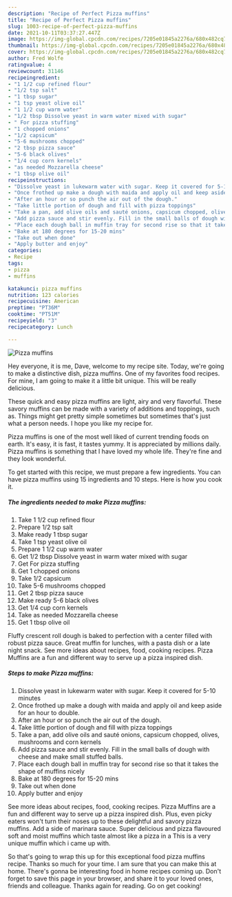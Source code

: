 ```yaml
---
description: "Recipe of Perfect Pizza muffins"
title: "Recipe of Perfect Pizza muffins"
slug: 1003-recipe-of-perfect-pizza-muffins
date: 2021-10-11T03:37:27.447Z
image: https://img-global.cpcdn.com/recipes/7205e01845a2276a/680x482cq70/pizza-muffins-recipe-main-photo.jpg
thumbnail: https://img-global.cpcdn.com/recipes/7205e01845a2276a/680x482cq70/pizza-muffins-recipe-main-photo.jpg
cover: https://img-global.cpcdn.com/recipes/7205e01845a2276a/680x482cq70/pizza-muffins-recipe-main-photo.jpg
author: Fred Wolfe
ratingvalue: 4
reviewcount: 31146
recipeingredient:
- "1 1/2 cup refined flour"
- "1/2 tsp salt"
- "1 tbsp sugar"
- "1 tsp yeast olive oil"
- "1 1/2 cup warm water"
- "1/2 tbsp Dissolve yeast in warm water mixed with sugar"
- " For pizza stuffing"
- "1 chopped onions"
- "1/2 capsicum"
- "5-6 mushrooms chopped"
- "2 tbsp pizza sauce"
- "5-6 black olives"
- "1/4 cup corn kernels"
- "as needed Mozzarella cheese"
- "1 tbsp olive oil"
recipeinstructions:
- "Dissolve yeast in lukewarm water with sugar. Keep it covered for 5-10 minutes"
- "Once frothed up make a dough with maida and apply oil and keep aside for an hour to double."
- "After an hour or so punch the air out of the dough."
- "Take little portion of dough and fill with pizza toppings"
- "Take a pan, add olive oils and sauté onions, capsicum chopped, olives, mushrooms and corn kernels"
- "Add pizza sauce and stir evenly. Fill in the small balls of dough with cheese and make small stuffed balls."
- "Place each dough ball in muffin tray for second rise so that it takes the shape of muffins nicely"
- "Bake at 180 degrees for 15-20 mins"
- "Take out when done"
- "Apply butter and enjoy"
categories:
- Recipe
tags:
- pizza
- muffins

katakunci: pizza muffins 
nutrition: 123 calories
recipecuisine: American
preptime: "PT36M"
cooktime: "PT51M"
recipeyield: "3"
recipecategory: Lunch

---
```



![Pizza muffins](https://img-global.cpcdn.com/recipes/7205e01845a2276a/680x482cq70/pizza-muffins-recipe-main-photo.jpg)

Hey everyone, it is me, Dave, welcome to my recipe site. Today, we're going to make a distinctive dish, pizza muffins. One of my favorites food recipes. For mine, I am going to make it a little bit unique. This will be really delicious.

These quick and easy pizza muffins are light, airy and very flavorful. These savory muffins can be made with a variety of additions and toppings, such as. Things might get pretty simple sometimes but sometimes that&#39;s just what a person needs. I hope you like my recipe for.

Pizza muffins is one of the most well liked of current trending foods on earth. It's easy, it is fast, it tastes yummy. It is appreciated by millions daily. Pizza muffins is something that I have loved my whole life. They're fine and they look wonderful.


To get started with this recipe, we must prepare a few ingredients. You can have pizza muffins using 15 ingredients and 10 steps. Here is how you cook it.

<!--inarticleads1-->

##### The ingredients needed to make Pizza muffins:

1. Take 1 1/2 cup refined flour
1. Prepare 1/2 tsp salt
1. Make ready 1 tbsp sugar
1. Take 1 tsp yeast olive oil
1. Prepare 1 1/2 cup warm water
1. Get 1/2 tbsp Dissolve yeast in warm water mixed with sugar
1. Get  For pizza stuffing
1. Get 1 chopped onions
1. Take 1/2 capsicum
1. Take 5-6 mushrooms chopped
1. Get 2 tbsp pizza sauce
1. Make ready 5-6 black olives
1. Get 1/4 cup corn kernels
1. Take as needed Mozzarella cheese
1. Get 1 tbsp olive oil


Fluffy crescent roll dough is baked to perfection with a center filled with robust pizza sauce. Great muffin for lunches, with a pasta dish or a late night snack. See more ideas about recipes, food, cooking recipes. Pizza Muffins are a fun and different way to serve up a pizza inspired dish. 

<!--inarticleads2-->

##### Steps to make Pizza muffins:

1. Dissolve yeast in lukewarm water with sugar. Keep it covered for 5-10 minutes
1. Once frothed up make a dough with maida and apply oil and keep aside for an hour to double.
1. After an hour or so punch the air out of the dough.
1. Take little portion of dough and fill with pizza toppings
1. Take a pan, add olive oils and sauté onions, capsicum chopped, olives, mushrooms and corn kernels
1. Add pizza sauce and stir evenly. Fill in the small balls of dough with cheese and make small stuffed balls.
1. Place each dough ball in muffin tray for second rise so that it takes the shape of muffins nicely
1. Bake at 180 degrees for 15-20 mins
1. Take out when done
1. Apply butter and enjoy


See more ideas about recipes, food, cooking recipes. Pizza Muffins are a fun and different way to serve up a pizza inspired dish. Plus, even picky eaters won&#39;t turn their noses up to these delightful and savory pizza muffins. Add a side of marinara sauce. Super delicious and pizza flavoured soft and moist muffins which taste almost like a pizza in a This is a very unique muffin which i came up with. 

So that's going to wrap this up for this exceptional food pizza muffins recipe. Thanks so much for your time. I am sure that you can make this at home. There's gonna be interesting food in home recipes coming up. Don't forget to save this page in your browser, and share it to your loved ones, friends and colleague. Thanks again for reading. Go on get cooking!
